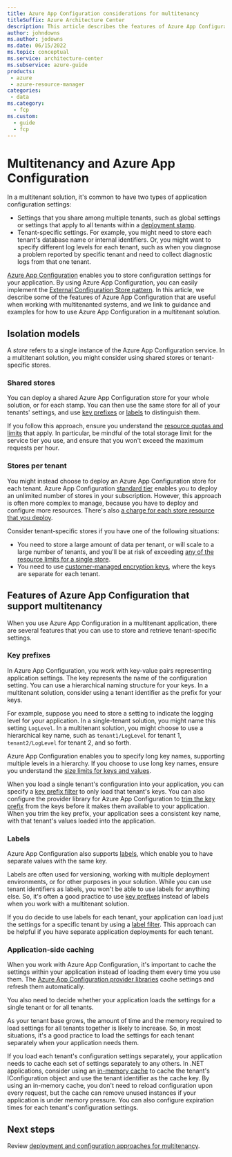 ```yaml
---
title: Azure App Configuration considerations for multitenancy
titleSuffix: Azure Architecture Center
description: This article describes the features of Azure App Configuration that are useful when working with multitenanted systems, and it provides links to guidance and examples.
author: johndowns
ms.author: jodowns
ms.date: 06/15/2022
ms.topic: conceptual
ms.service: architecture-center
ms.subservice: azure-guide
products:
 - azure
 - azure-resource-manager
categories:
 - data
ms.category:
  - fcp
ms.custom:
  - guide
  - fcp
---
```


# Multitenancy and Azure App Configuration

In a multitenant solution, it's common to have two types of application configuration settings:

- Settings that you share among multiple tenants, such as global settings or settings that apply to all tenants within a [deployment stamp](../approaches/overview.yml#deployment-stamps-pattern).
- Tenant-specific settings. For example, you might need to store each tenant's database name or internal identifiers. Or, you might want to specify different log levels for each tenant, such as when you diagnose a problem reported by specific tenant and need to collect diagnostic logs from that one tenant.

[Azure App Configuration](/azure/azure-app-configuration/overview) enables you to store configuration settings for your application. By using Azure App Configuration, you can easily implement the [External Configuration Store pattern](../../../patterns/external-configuration-store.yml). In this article, we describe some of the features of Azure App Configuration that are useful when working with multitenanted systems, and we link to guidance and examples for how to use Azure App Configuration in a multitenant solution.

## Isolation models

A *store* refers to a single instance of the Azure App Configuration service. In a multitenant solution, you might consider using shared stores or tenant-specific stores.

### Shared stores

You can deploy a shared Azure App Configuration store for your whole solution, or for each stamp. You can then use the same store for all of your tenants' settings, and use [key prefixes](#key-prefixes) or [labels](#labels) to distinguish them.

If you follow this approach, ensure you understand the [resource quotas and limits](/azure/azure-resource-manager/management/azure-subscription-service-limits#azure-app-configuration) that apply. In particular, be mindful of the total storage limit for the service tier you use, and ensure that you won't exceed the maximum requests per hour.

### Stores per tenant

You might instead choose to deploy an Azure App Configuration store for each tenant. Azure App Configuration [standard tier](/azure/azure-app-configuration/faq#which-app-configuration-tier-should-i-use) enables you to deploy an unlimited number of stores in your subscription. However, this approach is often more complex to manage, because you have to deploy and configure more resources. There's also [a charge for each store resource that you deploy](https://azure.microsoft.com/pricing/details/app-configuration/#pricing).

Consider tenant-specific stores if you have one of the following situations:

- You need to store a large amount of data per tenant, or will scale to a large number of tenants, and you'll be at risk of exceeding [any of the resource limits for a single store](/azure/azure-resource-manager/management/azure-subscription-service-limits#azure-app-configuration).
- You need to use [customer-managed encryption keys](/azure/azure-app-configuration/concept-customer-managed-keys), where the keys are separate for each tenant.

## Features of Azure App Configuration that support multitenancy

When you use Azure App Configuration in a multitenant application, there are several features that you can use to store and retrieve tenant-specific settings.

### Key prefixes

In Azure App Configuration, you work with key-value pairs representing application settings. The key represents the name of the configuration setting. You can use a hierarchical naming structure for your keys. In a multitenant solution, consider using a tenant identifier as the prefix for your keys.

For example, suppose you need to store a setting to indicate the logging level for your application. In a single-tenant solution, you might name this setting `LogLevel`. In a multitenant solution, you might choose to use a hierarchical key name, such as `tenant1/LogLevel` for tenant 1, `tenant2/LogLevel` for tenant 2, and so forth.

Azure App Configuration enables you to specify long key names, supporting multiple levels in a hierarchy. If you choose to use long key names, ensure you understand the [size limits for keys and values](/azure/azure-app-configuration/concept-key-value#keys).

When you load a single tenant's configuration into your application, you can specify a [key prefix filter](/dotnet/api/microsoft.extensions.configuration.azureappconfiguration.azureappconfigurationoptions.select#parameters) to only load that tenant's keys. You can also configure the provider library for Azure App Configuration to [trim the key prefix](/dotnet/api/microsoft.extensions.configuration.azureappconfiguration.azureappconfigurationoptions.trimkeyprefix#microsoft-extensions-configuration-azureappconfiguration-azureappconfigurationoptions-trimkeyprefix(system-string)) from the keys before it makes them available to your application. When you trim the key prefix, your application sees a consistent key name, with that tenant's values loaded into the application.

### Labels

Azure App Configuration also supports [labels](/azure/azure-app-configuration/concept-key-value#label-keys), which enable you to have separate values with the same key.

Labels are often used for versioning, working with multiple deployment environments, or for other purposes in your solution. While you can use tenant identifiers as labels, you won't be able to use labels for anything else. So, it's often a good practice to use [key prefixes](#key-prefixes) instead of labels when you work with a multitenant solution.

If you do decide to use labels for each tenant, your application can load just the settings for a specific tenant by using a [label filter](/dotnet/api/microsoft.extensions.configuration.azureappconfiguration.azureappconfigurationoptions.select#parameters). This approach can be helpful if you have separate application deployments for each tenant.

### Application-side caching

When you work with Azure App Configuration, it's important to cache the settings within your application instead of loading them every time you use them. The [Azure App Configuration provider libraries](/azure/azure-app-configuration/overview#use-app-configuration) cache settings and refresh them automatically.

You also need to decide whether your application loads the settings for a single tenant or for all tenants.

As your tenant base grows, the amount of time and the memory required to load settings for all tenants together is likely to increase. So, in most situations, it's a good practice to load the settings for each tenant separately when your application needs them.

If you load each tenant's configuration settings separately, your application needs to cache each set of settings separately to any others. In .NET applications, consider using an [in-memory cache](/aspnet/core/performance/caching/memory) to cache the tenant's IConfiguration object and use the tenant identifier as the cache key. By using an in-memory cache, you don't need to reload configuration upon every request, but the cache can remove unused instances if your application is under memory pressure. You can also configure expiration times for each tenant's configuration settings.

## Next steps

Review [deployment and configuration approaches for multitenancy](../approaches/deployment-configuration.yml).
